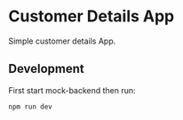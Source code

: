 
# Customer Details App

Simple customer details App.

## Development

First start mock-backend then run:

    npm run dev

